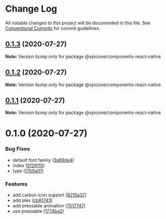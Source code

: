 # Change Log

All notable changes to this project will be documented in this file.
See [Conventional Commits](https://conventionalcommits.org) for commit guidelines.

## [0.1.3](https://github.com/vpicone/carbon-react-native/compare/@vpicone/components-react-native@0.1.2...@vpicone/components-react-native@0.1.3) (2020-07-27)

**Note:** Version bump only for package @vpicone/components-react-native





## [0.1.2](https://github.com/vpicone/carbon-react-native/compare/@vpicone/components-react-native@0.1.0...@vpicone/components-react-native@0.1.2) (2020-07-27)

**Note:** Version bump only for package @vpicone/components-react-native





## [0.1.1](https://github.com/vpicone/carbon-react-native/compare/@vpicone/components-react-native@0.1.0...@vpicone/components-react-native@0.1.1) (2020-07-27)

**Note:** Version bump only for package @vpicone/components-react-native





# 0.1.0 (2020-07-27)


### Bug Fixes

* default font family ([3e69de4](https://github.com/vpicone/carbon-react-native/commit/3e69de4303fb63b30db4dfa552e0c09abf73ec1d))
* index ([5129115](https://github.com/vpicone/carbon-react-native/commit/51291156bc73c8acb26d5ef1e69e993d0b76204f))
* type ([17b9a01](https://github.com/vpicone/carbon-react-native/commit/17b9a0158a74bb62a9e62271115b0709e09ce3b7))


### Features

* add carbon icon support ([8215e37](https://github.com/vpicone/carbon-react-native/commit/8215e37f133f44de54a71721c5e70b2d92e9aed5))
* add plex ([cb61743](https://github.com/vpicone/carbon-react-native/commit/cb61743fcd4f6ac2cd57c14b9714586364d28986))
* add pressable animation ([7517747](https://github.com/vpicone/carbon-react-native/commit/7517747cedab588f124fb21a5957ba5663fbe7fe))
* use pressable ([1774ba2](https://github.com/vpicone/carbon-react-native/commit/1774ba2ddd2d0690aec8f7557ac7710f0d0e77b1))
